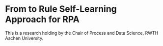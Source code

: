 # From to Rule Self-Learning Approach for RPA
This is a research holding by the Chair of Process and Data Science, RWTH Aachen University.

[image-id]: https://github.com/FrankBGao/F2R_approach_RPA/tree/master/pic/GeneralStructure3_4.png "F2R Approach"

